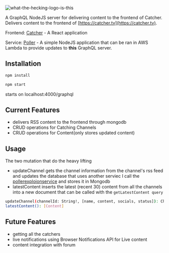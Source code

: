 ![what-the-hecking-logo-is-this](https://github.com/RubenPonce/grahql-catcher/assets/43939942/2d4e65cb-c8e9-478b-9583-8c2f2b40870e)





A GraphQL NodeJS server for delivering content to the frontend of Catcher. Delivers content to the frontend of [https://catcher.tv](https://catcher.tv).

Frontend: [Catcher](https://github.com/RubenPonce/catcherwall) - A React application

Service: [Poller](https://github.com/RubenPonce/pollerexplosionservice) - A simple NodeJS application that can be ran in AWS Lambda to provide updates to **this** GraphQL server.


## Installation

```bash
npm install
```
```bash
npm start
```
starts on localhost:4000/graphql
## Current Features
- delivers RSS content to the frontend through mongodb
- CRUD operations for Catching Channels
- CRUD operations for Content(only stores updated content)
## Usage
The two mutation that do the heavy lifting
- updateChannel gets the channel information from the channel's rss feed and updates the database that uses another serviec I call the [pollerexploionservice](https://github.com/RubenPonce/pollerexplosionservice) and stores it in Mongodb
- latestContent inserts the latest (recent 30) content from all the channels into a new document that can be called with the `getLatestContent query`
```bash
updateChannel(channelId: String!, [name, content, socials, status]): Channel
latestContent(): [Content]
```

## Future Features
  - getting all the catchers
  - live notifications using Browser Notifications API for Live content
  - content integration with forum
